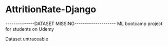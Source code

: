 # AttritionRate-Django

--------------DATASET MISSING--------------------
ML bootcamp project for students on Udemy

Dataset untraceable
